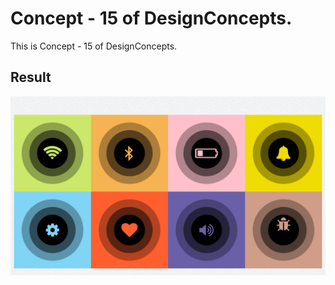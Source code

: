 Concept - 15 of DesignConcepts.
==============================

This is Concept - 15 of DesignConcepts.

Result
-----------
<p align="center">
  <img src="c15.png"/>
</p>
